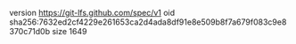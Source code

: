 version https://git-lfs.github.com/spec/v1
oid sha256:7632ed2cf4229e261653ca2d4ada8df91e8e509b8f7a679f083c9e8370c71d0b
size 1649

